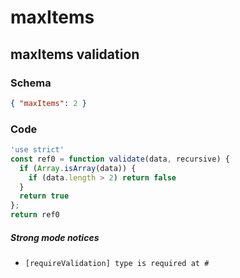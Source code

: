 # maxItems

## maxItems validation

### Schema

```json
{ "maxItems": 2 }
```

### Code

```js
'use strict'
const ref0 = function validate(data, recursive) {
  if (Array.isArray(data)) {
    if (data.length > 2) return false
  }
  return true
};
return ref0
```

##### Strong mode notices

 * `[requireValidation] type is required at #`

